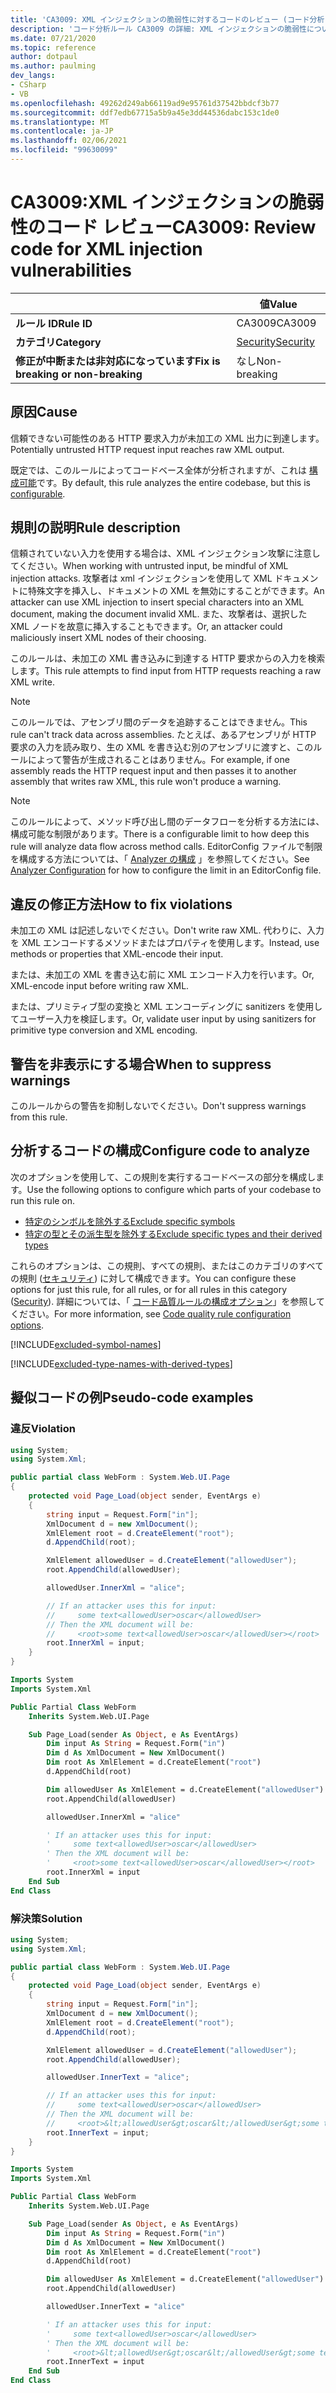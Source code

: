 ```yaml
---
title: 'CA3009: XML インジェクションの脆弱性に対するコードのレビュー (コード分析)'
description: 'コード分析ルール CA3009 の詳細: XML インジェクションの脆弱性についてコードを確認する'
ms.date: 07/21/2020
ms.topic: reference
author: dotpaul
ms.author: paulming
dev_langs:
- CSharp
- VB
ms.openlocfilehash: 49262d249ab66119ad9e95761d37542bbdcf3b77
ms.sourcegitcommit: ddf7edb67715a5b9a45e3dd44536dabc153c1de0
ms.translationtype: MT
ms.contentlocale: ja-JP
ms.lasthandoff: 02/06/2021
ms.locfileid: "99630099"
---
```

# <a name="ca3009-review-code-for-xml-injection-vulnerabilities"></a><span data-ttu-id="53dbb-103">CA3009:XML インジェクションの脆弱性のコード レビュー</span><span class="sxs-lookup"><span data-stu-id="53dbb-103">CA3009: Review code for XML injection vulnerabilities</span></span>

| | <span data-ttu-id="53dbb-104">値</span><span class="sxs-lookup"><span data-stu-id="53dbb-104">Value</span></span> |
|-|-|
| <span data-ttu-id="53dbb-105">**ルール ID**</span><span class="sxs-lookup"><span data-stu-id="53dbb-105">**Rule ID**</span></span> |<span data-ttu-id="53dbb-106">CA3009</span><span class="sxs-lookup"><span data-stu-id="53dbb-106">CA3009</span></span>|
| <span data-ttu-id="53dbb-107">**カテゴリ**</span><span class="sxs-lookup"><span data-stu-id="53dbb-107">**Category**</span></span> |[<span data-ttu-id="53dbb-108">Security</span><span class="sxs-lookup"><span data-stu-id="53dbb-108">Security</span></span>](security-warnings.md)|
| <span data-ttu-id="53dbb-109">**修正が中断または非対応になっています**</span><span class="sxs-lookup"><span data-stu-id="53dbb-109">**Fix is breaking or non-breaking**</span></span> |<span data-ttu-id="53dbb-110">なし</span><span class="sxs-lookup"><span data-stu-id="53dbb-110">Non-breaking</span></span>|

## <a name="cause"></a><span data-ttu-id="53dbb-111">原因</span><span class="sxs-lookup"><span data-stu-id="53dbb-111">Cause</span></span>

<span data-ttu-id="53dbb-112">信頼できない可能性のある HTTP 要求入力が未加工の XML 出力に到達します。</span><span class="sxs-lookup"><span data-stu-id="53dbb-112">Potentially untrusted HTTP request input reaches raw XML output.</span></span>

<span data-ttu-id="53dbb-113">既定では、このルールによってコードベース全体が分析されますが、これは [構成可能](#configure-code-to-analyze)です。</span><span class="sxs-lookup"><span data-stu-id="53dbb-113">By default, this rule analyzes the entire codebase, but this is [configurable](#configure-code-to-analyze).</span></span>

## <a name="rule-description"></a><span data-ttu-id="53dbb-114">規則の説明</span><span class="sxs-lookup"><span data-stu-id="53dbb-114">Rule description</span></span>

<span data-ttu-id="53dbb-115">信頼されていない入力を使用する場合は、XML インジェクション攻撃に注意してください。</span><span class="sxs-lookup"><span data-stu-id="53dbb-115">When working with untrusted input, be mindful of XML injection attacks.</span></span> <span data-ttu-id="53dbb-116">攻撃者は xml インジェクションを使用して XML ドキュメントに特殊文字を挿入し、ドキュメントの XML を無効にすることができます。</span><span class="sxs-lookup"><span data-stu-id="53dbb-116">An attacker can use XML injection to insert special characters into an XML document, making the document invalid XML.</span></span> <span data-ttu-id="53dbb-117">また、攻撃者は、選択した XML ノードを故意に挿入することもできます。</span><span class="sxs-lookup"><span data-stu-id="53dbb-117">Or, an attacker could maliciously insert XML nodes of their choosing.</span></span>

<span data-ttu-id="53dbb-118">このルールは、未加工の XML 書き込みに到達する HTTP 要求からの入力を検索します。</span><span class="sxs-lookup"><span data-stu-id="53dbb-118">This rule attempts to find input from HTTP requests reaching a raw XML write.</span></span>

> [!NOTE]
> <span data-ttu-id="53dbb-119">このルールでは、アセンブリ間のデータを追跡することはできません。</span><span class="sxs-lookup"><span data-stu-id="53dbb-119">This rule can't track data across assemblies.</span></span> <span data-ttu-id="53dbb-120">たとえば、あるアセンブリが HTTP 要求の入力を読み取り、生の XML を書き込む別のアセンブリに渡すと、このルールによって警告が生成されることはありません。</span><span class="sxs-lookup"><span data-stu-id="53dbb-120">For example, if one assembly reads the HTTP request input and then passes it to another assembly that writes raw XML, this rule won't produce a warning.</span></span>

> [!NOTE]
> <span data-ttu-id="53dbb-121">このルールによって、メソッド呼び出し間のデータフローを分析する方法には、構成可能な制限があります。</span><span class="sxs-lookup"><span data-stu-id="53dbb-121">There is a configurable limit to how deep this rule will analyze data flow across method calls.</span></span> <span data-ttu-id="53dbb-122">EditorConfig ファイルで制限を構成する方法については、「 [Analyzer の構成](https://github.com/dotnet/roslyn-analyzers/blob/master/docs/Analyzer%20Configuration.md#dataflow-analysis) 」を参照してください。</span><span class="sxs-lookup"><span data-stu-id="53dbb-122">See [Analyzer Configuration](https://github.com/dotnet/roslyn-analyzers/blob/master/docs/Analyzer%20Configuration.md#dataflow-analysis) for how to configure the limit in an EditorConfig file.</span></span>

## <a name="how-to-fix-violations"></a><span data-ttu-id="53dbb-123">違反の修正方法</span><span class="sxs-lookup"><span data-stu-id="53dbb-123">How to fix violations</span></span>

<span data-ttu-id="53dbb-124">未加工の XML は記述しないでください。</span><span class="sxs-lookup"><span data-stu-id="53dbb-124">Don't write raw XML.</span></span> <span data-ttu-id="53dbb-125">代わりに、入力を XML エンコードするメソッドまたはプロパティを使用します。</span><span class="sxs-lookup"><span data-stu-id="53dbb-125">Instead, use methods or properties that XML-encode their input.</span></span>

<span data-ttu-id="53dbb-126">または、未加工の XML を書き込む前に XML エンコード入力を行います。</span><span class="sxs-lookup"><span data-stu-id="53dbb-126">Or, XML-encode input before writing raw XML.</span></span>

<span data-ttu-id="53dbb-127">または、プリミティブ型の変換と XML エンコーディングに sanitizers を使用してユーザー入力を検証します。</span><span class="sxs-lookup"><span data-stu-id="53dbb-127">Or, validate user input by using sanitizers for primitive type conversion and XML encoding.</span></span>

## <a name="when-to-suppress-warnings"></a><span data-ttu-id="53dbb-128">警告を非表示にする場合</span><span class="sxs-lookup"><span data-stu-id="53dbb-128">When to suppress warnings</span></span>

<span data-ttu-id="53dbb-129">このルールからの警告を抑制しないでください。</span><span class="sxs-lookup"><span data-stu-id="53dbb-129">Don't suppress warnings from this rule.</span></span>

## <a name="configure-code-to-analyze"></a><span data-ttu-id="53dbb-130">分析するコードの構成</span><span class="sxs-lookup"><span data-stu-id="53dbb-130">Configure code to analyze</span></span>

<span data-ttu-id="53dbb-131">次のオプションを使用して、この規則を実行するコードベースの部分を構成します。</span><span class="sxs-lookup"><span data-stu-id="53dbb-131">Use the following options to configure which parts of your codebase to run this rule on.</span></span>

- [<span data-ttu-id="53dbb-132">特定のシンボルを除外する</span><span class="sxs-lookup"><span data-stu-id="53dbb-132">Exclude specific symbols</span></span>](#exclude-specific-symbols)
- [<span data-ttu-id="53dbb-133">特定の型とその派生型を除外する</span><span class="sxs-lookup"><span data-stu-id="53dbb-133">Exclude specific types and their derived types</span></span>](#exclude-specific-types-and-their-derived-types)

<span data-ttu-id="53dbb-134">これらのオプションは、この規則、すべての規則、またはこのカテゴリのすべての規則 ([セキュリティ](security-warnings.md)) に対して構成できます。</span><span class="sxs-lookup"><span data-stu-id="53dbb-134">You can configure these options for just this rule, for all rules, or for all rules in this category ([Security](security-warnings.md)).</span></span> <span data-ttu-id="53dbb-135">詳細については、「 [コード品質ルールの構成オプション](../code-quality-rule-options.md)」を参照してください。</span><span class="sxs-lookup"><span data-stu-id="53dbb-135">For more information, see [Code quality rule configuration options](../code-quality-rule-options.md).</span></span>

[!INCLUDE[excluded-symbol-names](~/includes/code-analysis/excluded-symbol-names.md)]

[!INCLUDE[excluded-type-names-with-derived-types](~/includes/code-analysis/excluded-type-names-with-derived-types.md)]

## <a name="pseudo-code-examples"></a><span data-ttu-id="53dbb-136">擬似コードの例</span><span class="sxs-lookup"><span data-stu-id="53dbb-136">Pseudo-code examples</span></span>

### <a name="violation"></a><span data-ttu-id="53dbb-137">違反</span><span class="sxs-lookup"><span data-stu-id="53dbb-137">Violation</span></span>

```csharp
using System;
using System.Xml;

public partial class WebForm : System.Web.UI.Page
{
    protected void Page_Load(object sender, EventArgs e)
    {
        string input = Request.Form["in"];
        XmlDocument d = new XmlDocument();
        XmlElement root = d.CreateElement("root");
        d.AppendChild(root);

        XmlElement allowedUser = d.CreateElement("allowedUser");
        root.AppendChild(allowedUser);

        allowedUser.InnerXml = "alice";

        // If an attacker uses this for input:
        //     some text<allowedUser>oscar</allowedUser>
        // Then the XML document will be:
        //     <root>some text<allowedUser>oscar</allowedUser></root>
        root.InnerXml = input;
    }
}
```

```vb
Imports System
Imports System.Xml

Public Partial Class WebForm
    Inherits System.Web.UI.Page

    Sub Page_Load(sender As Object, e As EventArgs)
        Dim input As String = Request.Form("in")
        Dim d As XmlDocument = New XmlDocument()
        Dim root As XmlElement = d.CreateElement("root")
        d.AppendChild(root)

        Dim allowedUser As XmlElement = d.CreateElement("allowedUser")
        root.AppendChild(allowedUser)

        allowedUser.InnerXml = "alice"

        ' If an attacker uses this for input:
        '     some text<allowedUser>oscar</allowedUser>
        ' Then the XML document will be:
        '     <root>some text<allowedUser>oscar</allowedUser></root>
        root.InnerXml = input
    End Sub
End Class
```

### <a name="solution"></a><span data-ttu-id="53dbb-138">解決策</span><span class="sxs-lookup"><span data-stu-id="53dbb-138">Solution</span></span>

```csharp
using System;
using System.Xml;

public partial class WebForm : System.Web.UI.Page
{
    protected void Page_Load(object sender, EventArgs e)
    {
        string input = Request.Form["in"];
        XmlDocument d = new XmlDocument();
        XmlElement root = d.CreateElement("root");
        d.AppendChild(root);

        XmlElement allowedUser = d.CreateElement("allowedUser");
        root.AppendChild(allowedUser);

        allowedUser.InnerText = "alice";

        // If an attacker uses this for input:
        //     some text<allowedUser>oscar</allowedUser>
        // Then the XML document will be:
        //     <root>&lt;allowedUser&gt;oscar&lt;/allowedUser&gt;some text<allowedUser>alice</allowedUser></root>
        root.InnerText = input;
    }
}
```

```vb
Imports System
Imports System.Xml

Public Partial Class WebForm
    Inherits System.Web.UI.Page

    Sub Page_Load(sender As Object, e As EventArgs)
        Dim input As String = Request.Form("in")
        Dim d As XmlDocument = New XmlDocument()
        Dim root As XmlElement = d.CreateElement("root")
        d.AppendChild(root)

        Dim allowedUser As XmlElement = d.CreateElement("allowedUser")
        root.AppendChild(allowedUser)

        allowedUser.InnerText = "alice"

        ' If an attacker uses this for input:
        '     some text<allowedUser>oscar</allowedUser>
        ' Then the XML document will be:
        '     <root>&lt;allowedUser&gt;oscar&lt;/allowedUser&gt;some text<allowedUser>alice</allowedUser></root>
        root.InnerText = input
    End Sub
End Class
```
